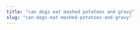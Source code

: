 ```yaml
---
title: "can dogs eat mashed potatoes and gravy"
slug: "can-dogs-eat-mashed-potatoes-and-gravy"
---
```


